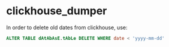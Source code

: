 # clickhouse_dumper

In order to delete old dates from clickhouse, use:
```SQL
ALTER TABLE dAtAbAsE.tAbLe DELETE WHERE date < 'yyyy-mm-dd'
```